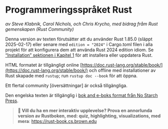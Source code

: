 # Programmeringsspråket Rust

_av Steve Klabnik, Carol Nichols, och Chris Krycho, med bidrag fråm Rust gemenskapen (Rust Community)_

Denna version av texten förutsätter att du använder Rust 1.85.0 (släppt 2025-02-17)
eller senare med `edition = "2024"` i Cargo.toml filen i alla projekt för att
konfigurera dem att använda Rust 2024 edition idiom. Se [“Installation” sektionen
i Kapitel 1][install]<!-- ignore --> för att installera eller uppdatera Rust.

HTML formatet är tillgängligt online 
[https://doc.rust-lang.org/stable/book/](https://doc.rust-lang.org/stable/book/)
och offline med installationer av Rust skapade med `rustup`; run `rustup doc
--book` för att öppna.

Ett flertal community [översättningar] är också tillgängliga.

Den engelska texten är tillgänglig i [bok and e-boks format från No Starch
Press][nsprust].

[install]: ch01-01-installation.html
[nsprust]: https://nostarch.com/rust-programming-language-2nd-edition
[translations]: appendix-06-translation.html

> **🚨 Vill du ha en mer interaktiv upplevelse? Prova en annorlunda version
> av Rustboken, med: quiz, highlighting, visualizations, med mera**:
> <https://rust-book.cs.brown.edu>
